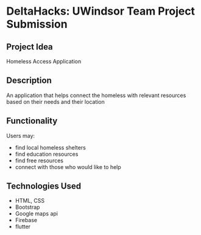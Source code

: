 # DeltaHacks: UWindsor Team Project Submission
## Project Idea
Homeless Access Application

## Description
An application that helps connect the homeless with relevant resources based on their needs and their location

## Functionality
Users may:
* find local homeless shelters
* find education resources
* find free resources
* connect with those who would like to help


## Technologies Used
* HTML, CSS
* Bootstrap
* Google maps api
* Firebase
* flutter
